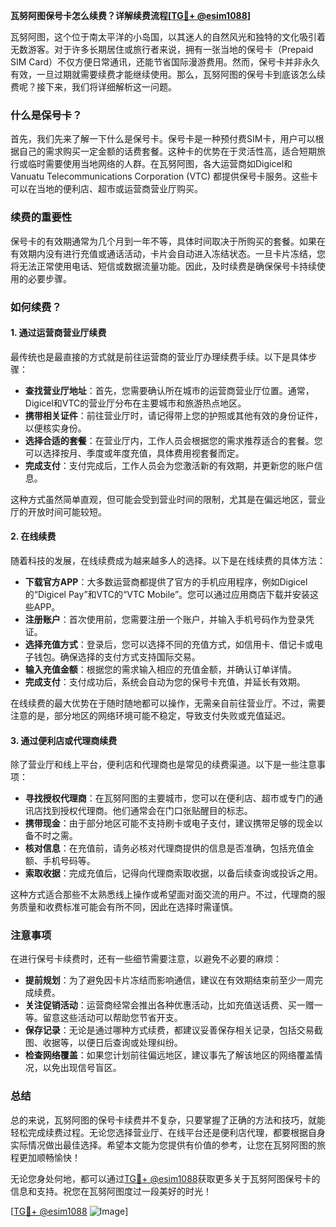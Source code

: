 **瓦努阿图保号卡怎么续费？详解续费流程[[TG💪+ @esim1088](https://t.me/s/esim1088)]**

瓦努阿图，这个位于南太平洋的小岛国，以其迷人的自然风光和独特的文化吸引着无数游客。对于许多长期居住或旅行者来说，拥有一张当地的保号卡（Prepaid SIM Card）不仅方便日常通讯，还能节省国际漫游费用。然而，保号卡并非永久有效，一旦过期就需要续费才能继续使用。那么，瓦努阿图的保号卡到底该怎么续费呢？接下来，我们将详细解析这一问题。

### 什么是保号卡？

首先，我们先来了解一下什么是保号卡。保号卡是一种预付费SIM卡，用户可以根据自己的需求购买一定金额的话费套餐。这种卡的优势在于灵活性高，适合短期旅行或临时需要使用当地网络的人群。在瓦努阿图，各大运营商如Digicel和Vanuatu Telecommunications Corporation (VTC) 都提供保号卡服务。这些卡可以在当地的便利店、超市或运营商营业厅购买。

### 续费的重要性

保号卡的有效期通常为几个月到一年不等，具体时间取决于所购买的套餐。如果在有效期内没有进行充值或通话活动，卡片会自动进入冻结状态。一旦卡片冻结，您将无法正常使用电话、短信或数据流量功能。因此，及时续费是确保保号卡持续使用的必要步骤。

### 如何续费？

#### 1. 通过运营商营业厅续费

最传统也是最直接的方式就是前往运营商的营业厅办理续费手续。以下是具体步骤：

- **查找营业厅地址**：首先，您需要确认所在城市的运营商营业厅位置。通常，Digicel和VTC的营业厅分布在主要城市和旅游热点地区。
- **携带相关证件**：前往营业厅时，请记得带上您的护照或其他有效的身份证件，以便核实身份。
- **选择合适的套餐**：在营业厅内，工作人员会根据您的需求推荐适合的套餐。您可以选择按月、季度或年度充值，具体费用视套餐而定。
- **完成支付**：支付完成后，工作人员会为您激活新的有效期，并更新您的账户信息。

这种方式虽然简单直观，但可能会受到营业时间的限制，尤其是在偏远地区，营业厅的开放时间可能较短。

#### 2. 在线续费

随着科技的发展，在线续费成为越来越多人的选择。以下是在线续费的具体方法：

- **下载官方APP**：大多数运营商都提供了官方的手机应用程序，例如Digicel的“Digicel Pay”和VTC的“VTC Mobile”。您可以通过应用商店下载并安装这些APP。
- **注册账户**：首次使用前，您需要注册一个账户，并输入手机号码作为登录凭证。
- **选择充值方式**：登录后，您可以选择不同的充值方式，如信用卡、借记卡或电子钱包。确保选择的支付方式支持国际交易。
- **输入充值金额**：根据您的需求输入相应的充值金额，并确认订单详情。
- **完成支付**：支付成功后，系统会自动为您的保号卡充值，并延长有效期。

在线续费的最大优势在于随时随地都可以操作，无需亲自前往营业厅。不过，需要注意的是，部分地区的网络环境可能不稳定，导致支付失败或充值延迟。

#### 3. 通过便利店或代理商续费

除了营业厅和线上平台，便利店和代理商也是常见的续费渠道。以下是一些注意事项：

- **寻找授权代理商**：在瓦努阿图的主要城市，您可以在便利店、超市或专门的通讯店找到授权代理商。他们通常会在门口张贴醒目的标志。
- **携带现金**：由于部分地区可能不支持刷卡或电子支付，建议携带足够的现金以备不时之需。
- **核对信息**：在充值前，请务必核对代理商提供的信息是否准确，包括充值金额、手机号码等。
- **索取收据**：完成充值后，记得向代理商索取收据，以备后续查询或投诉之用。

这种方式适合那些不太熟悉线上操作或希望面对面交流的用户。不过，代理商的服务质量和收费标准可能会有所不同，因此在选择时需谨慎。

### 注意事项

在进行保号卡续费时，还有一些细节需要注意，以避免不必要的麻烦：

- **提前规划**：为了避免因卡片冻结而影响通信，建议在有效期结束前至少一周完成续费。
- **关注促销活动**：运营商经常会推出各种优惠活动，比如充值送话费、买一赠一等。留意这些活动可以帮助您节省开支。
- **保存记录**：无论是通过哪种方式续费，都建议妥善保存相关记录，包括交易截图、收据等，以便日后查询或处理纠纷。
- **检查网络覆盖**：如果您计划前往偏远地区，建议事先了解该地区的网络覆盖情况，以免出现信号盲区。

### 总结

总的来说，瓦努阿图的保号卡续费并不复杂，只要掌握了正确的方法和技巧，就能轻松完成续费过程。无论您选择营业厅、在线平台还是便利店代理，都要根据自身实际情况做出最佳选择。希望本文能为您提供有价值的参考，让您在瓦努阿图的旅程更加顺畅愉快！

无论您身处何地，都可以通过[TG💪+ @esim1088](https://t.me/s/esim1088)获取更多关于瓦努阿图保号卡的信息和支持。祝您在瓦努阿图度过一段美好的时光！

[[TG💪+ @esim1088](https://t.me/s/esim1088) ![Image](https://i.postimg.cc/4NQfJmqS/Snipaste-2025-05-13-00-14-12.png)]